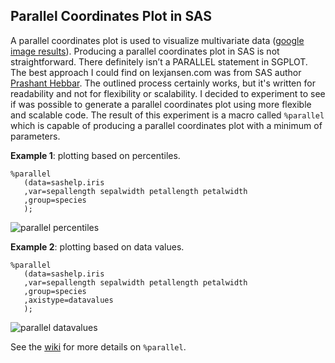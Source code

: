 ## Parallel Coordinates Plot in SAS

A parallel coordinates plot is used to visualize multivariate data ([google image results](https://www.google.com/search?q=parallel+coordinates+plot&safe=off&source=lnms&tbm=isch&sa=X&ved=0ahUKEwjh5uKv_JLSAhVBjlQKHYe9DGEQ_AUICCgB&biw=1010&bih=892)). Producing a parallel coordinates plot in SAS is not straightforward. There definitely isn’t a PARALLEL statement in SGPLOT. The best approach I could find on lexjansen.com was from SAS author [Prashant Hebbar](https://support.sas.com/resources/papers/proceedings12/267-2012.pdf). The outlined process certainly works, but it's written for readability and not for flexibility or scalability. I decided to experiment to see if was possible to generate a parallel coordinates plot using more flexible and scalable code. The result of this experiment is a macro called `%parallel` which is capable of producing a parallel coordinates plot with a minimum of parameters. 

**Example 1**: plotting based on percentiles.

```
%parallel
   (data=sashelp.iris
   ,var=sepallength sepalwidth petallength petalwidth
   ,group=species
   );
```

![parallel percentiles](https://github.com/srosanba/sas-parallelcoordinatesplot/blob/master/img/iris_by_percentiles.png)

**Example 2**: plotting based on data values.

```
%parallel
   (data=sashelp.iris
   ,var=sepallength sepalwidth petallength petalwidth
   ,group=species
   ,axistype=datavalues
   );
```

![parallel datavalues](https://github.com/srosanba/sas-parallelcoordinatesplot/blob/master/img/iris_by_datavalues.png)

See the [wiki](https://github.com/srosanba/sas-parallelcoordinatesplot/wiki) for more details on `%parallel`.

